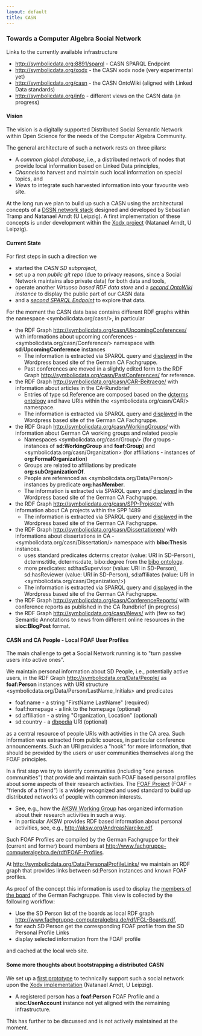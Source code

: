 ```yaml
---
layout: default
title: CASN
---
```


### Towards a Computer Algebra Social Network

Links to the currently available infrastructure

-   <http://symbolicdata.org:8891/sparql> - CASN SPARQL Endpoint
-   <http://symbolicdata.org/xodx> - the CASN xodx node (very experimental yet)
-   <http://symbolicdata.org/casn> - the CASN OntoWiki (aligned with Linked Data standards)
-   <http://symbolicdata.org/info> - different views on the CASN data (in progress)

#### Vision

The vision is a digitally supported Distributed Social Semantic Network within Open Science for the needs of the Computer Algebra Community.

The general architecture of such a network rests on three pilars:

-   A *common global database*, i.e., a distributed network of nodes that provide local information based on Linked Data principles,
-   *Channels* to harvest and maintain such local information on special topics, and
-   *Views* to integrate such harvested information into your favourite web site.

At the long run we plan to build up such a CASN using the architectural concepts of a [DSSN network stack](http://aksw.org/Projects/DSSN.html) designed and developed by Sebastian Tramp and Natanael Arndt (U Leipzig). A first implementation of these concepts is under development within the [Xodx project](http://aksw.org/Projects/Xodx.html) (Natanael Arndt, U Leipzig).

#### Current State

For first steps in such a direction we

-   started the *CASN SD subproject*,
-   set up a *non public git repo* (due to privacy reasons, since a Social Network maintains also private data) for both data and tools,
-   operate another *Virtuoso based RDF data store* and a *[second OntoWiki](http://symbolicdata.org/casn) instance* to display the public part of our CASN data
-   and a *[second SPARQL Endpoint](http://symbolicdata.org:8891/sparql)* to explore that data.

For the moment the CASN data base contains different RDF graphs within the namespace <symbolicdata.org/casn/>, in particular

-   the RDF Graph <http://symbolicdata.org/casn/UpcomingConferences/> with informations about upcoming conferences - <symbolicdata.org/casn/Conference/> namespace with **sd:UpcomingConference** instances
    -   The information is extracted via SPARQL query and [displayed](http://www.fachgruppe-computeralgebra.de/tagungsankuendigungen/) in the Wordpress based site of the German CA Fachgruppe.
    -   Past conferences are moved in a slightly edited form to the RDF Graph <http://symbolicdata.org/casn/PastConferences/> for reference.
-   the RDF Graph <http://symbolicdata.org/casn/CAR-Beitraege/> with information about articles in the CA-Rundbrief
    -   Entries of type sd:Reference are composed based on the [dcterms ontology](http://dublincore.org/documents/dcmi-terms/) and have URIs within the <symbolicdata.org/casn/CAR/> namespace.
    -   The information is extracted via SPARQL query and [displayed](http://www.fachgruppe-computeralgebra.de/rundbrief-beitraege/) in the Wordpress based site of the German CA Fachgruppe.
-   the RDF Graph <http://symbolicdata.org/casn/WorkingGroups/> with information about German CA working groups and related people
    -   Namespaces <symbolicdata.org/casn/Group/> (for groups - instances of **sd:WorkingGroup** and **foaf:Group**) and <symbolicdata.org/casn/Organization> (for affiliations - instances of **org:FormalOrganization**)
    -   Groups are related to affiliations by predicate **org:subOrganizationOf**.
    -   People are referenced as <symbolicdata.org/Data/Person/> instances by predicate **org:hasMember**.
    -   The information is extracted via SPARQL query and [displayed](http://www.fachgruppe-computeralgebra.de/arbeitsgruppen/) in the Wordpress based site of the German CA Fachgruppe.
-   the RDF Graph <http://symbolicdata.org/casn/SPP-Projekte/> with information about CA projects within the SPP 1489
    -   The information is extracted via SPARQL query and [displayed](http://www.fachgruppe-computeralgebra.de/projekte/) in the Wordpress based site of the German CA Fachgruppe.
-   the RDF Graph <http://symbolicdata.org/casn/Dissertationen/> with informations about dissertations in CA - <symbolicdata.org/casn/Dissertation/> namespace with **bibo:Thesis** instances.
    -   uses standard predicates dcterms:creator (value: URI in SD-Person), dcterms:title, dcterms:date, bibo:degree from the [bibo ontology](http://bibliontology.com).
    -   more predicates: sd:hasSupervisor (value: URI in SD-Person), sd:hasReviewer (value: URI in SD-Person), sd:affiliates (value: URI in <symbolicdata.org/casn/Organization/>)
    -   The information is extracted via SPARQL query and [displayed](http://www.fachgruppe-computeralgebra.de/dissertationen/) in the Wordpress based site of the German CA Fachgruppe.
-   the RDF Graph <http://symbolicdata.org/casn/ConferenceReports/> with conference reports as published in the CA Rundbrief (in progress)
-   the RDF Graph <http://symbolicdata.org/casn/News/> with (few so far) Semantic Annotations to news from different online resources in the **sioc:BlogPost** format.

#### CASN and CA People - Local FOAF User Profiles

The main challenge to get a Social Network running is to "turn passive users into active ones".

We maintain personal information about SD People, i.e., potentially active users, in the RDF Graph <http://symbolicdata.org/Data/People/> as **foaf:Person** instances with URI structure <symbolicdata.org/Data/Person/LastName_Initials> and predicates

-   foaf:name - a string "FirstName LastName" (required)
-   foaf:homepage - a link to the homepage (optional)
-   sd:affiliation - a string "Organization, Location" (optional)
-   sd:country - a [dbpedia](http://dbpedia.org) URI (optional)

as a central resource of people URIs with activities in the CA area. Such information was extracted from public sources, in particular conference announcements. Such an URI provides a "hook" for more information, that should be provided by the users or user communities themselves along the FOAF principles.

In a first step we try to identify communities (including "one person communities") that provide and maintain such FOAF based personal profiles about some aspects of their research activities. The [FOAF Project](http://www.foaf-project.org/) (FOAF = "friends of a friend") is a widely recognized and used standard to build up distributed networks of people with common interests.

-   See, e.g., how the [AKSW Working Group](http://aksw.org) has organized information about their research activities in such a way.
-   In particular AKSW provides RDF based information about personal activities, see, e.g., <http://aksw.org/AndreasNareike.rdf>.

Such FOAF Profiles are compiled by the German Fachgruppe for their (current and former) board members at <http://www.fachgruppe-computeralgebra.de/rdf/FOAF-Profiles>.

At <http://symbolicdata.org/Data/PersonalProfileLinks/> we maintain an RDF graph that provides links between sd:Person instances and known FOAF profiles.

As proof of the concept this information is used to display the [members of the board](http://www.fachgruppe-computeralgebra.de/fachgruppenleitung/) of the German Fachgruppe. This view is collected by the following workflow:

-   Use the SD Person list of the boards as local RDF graph <http://www.fachgruppe-computeralgebra.de/rdf/FGL-Boards.rdf>,
-   for each SD Person get the corresponding FOAF profile from the SD Personal Profile Links
-   display selected information from the FOAF profile

and cached at the local web site.

#### Some more thoughts about bootstrapping a distributed CASN

We set up a [first prototype](http://symbolicdata.org/xodx) to technically support such a social network upon the [Xodx implementation](http://aksw.org/Projects/Xodx.html) (Natanael Arndt, U Leipzig).

-   A registered person has a **foaf:Person** FOAF Profile and a **sioc:UserAccount** instance not yet aligned with the remaining infrastructure.

This has further to be discussed and is not actively maintained at the moment.
